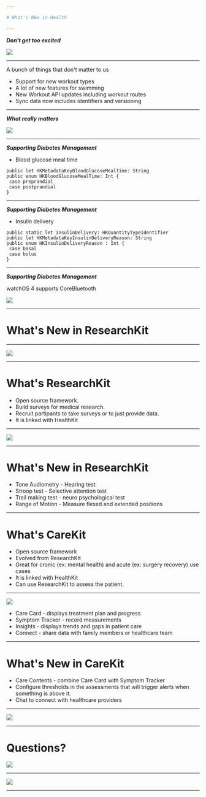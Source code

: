 ```yaml
---

# What's New in Health

---
```


***Don't get too excited***

![](https://media.giphy.com/media/26AHLspJScv2J6P0k/giphy.gif)

---

A bunch of things that don't matter to us
- Support for new workout types
- A lot of new features for swimming
- New Workout API updates including workout routes
- Sync data now includes identifiers and versioning

---

***What really matters***

![](https://media.giphy.com/media/UlT6oxzi1v2g0/giphy.gif)

---

***Supporting Diabetes Management***

- Blood glucose meal time

```
public let HKMetadataKeyBloodGlucoseMealTime: String
public enum HKBloodGlucoseMealTime: Int {
 case preprandial
 case postprandial
}
```
---

***Supporting Diabetes Management***

- Insulin delivery

```
public static let insulinDelivery: HKQuantityTypeIdentifier
public let HKMetadataKeyInsulinDeliveryReason: String
public enum HKInsulinDeliveryReason : Int {
 case basal
 case bolus
}
```
---

***Supporting Diabetes Management***

watchOS 4 supports CoreBluetooth

![](https://media.giphy.com/media/jVStxzak9yk2Q/giphy.gif)

---

# What's New in ResearchKit

---

![](http://www.troll.me/images/arnold-disgusting/whats-that-.jpg)

---

# What's ResearchKit

- Open source framework.
- Build surveys for medical research.
- Recruit partipants to take surveys or to just provide data.
- It is linked with HealthKit

---

![](http://blog.zuehlke.com/wp-content/uploads/2015/07/Slide5-755x334.png)

---

# What's New in ResearchKit

- Tone Audiometry - Hearing test
- Stroop test - Selective attention test
- Trail making test - neuro psychological test
- Range of Motion - Measure flexed and extended positions

---

# What's CareKit

- Open source framework
- Evolved from ResearchKit
- Great for cronic (ex: mental health) and acute (ex: surgery recovery) use cases
- It is linked with HealthKit
- Can use ResearchKit to assess the patient.

---

![](http://blog.shazino.com/imgs/articles/dev/carekit-introduction/carekit-screens.png)

- Care Card - displays treatment plan and progress
- Symptom Tracker - record measurements
- Insights - displays trends and gaps in patient care
- Connect - share data with family members or healthcare team
---

# What's New in CareKit

- Care Contents - combine Care Card with Symptom Tracker
- Configure thresholds in the assessments that will trigger alerts when something is above it.
- Chat to connect with healthcare providers

---

![](http://a.memegen.com/2cj5nl.gif)

---

# Questions?

![](http://3.bp.blogspot.com/-GWMIlb455pg/VOvngWloxnI/AAAAAAAAGZQ/xibdXIzAJJE/s1600/Is+Anyone+Listening+Meme.PNG)

---

![](http://troll.me/images/like-in-the-simpsons/wohoo-its-finally-over.jpg)

---

